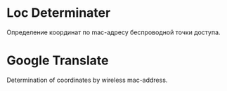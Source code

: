 # Loc Determinater
Определение координат по mac-адресу беспроводной точки доступа.
# Google Translate
Determination of coordinates by wireless mac-address.

